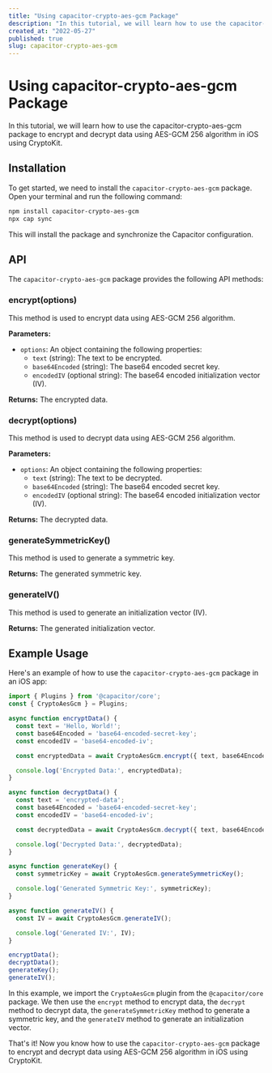 ```yaml
---
title: "Using capacitor-crypto-aes-gcm Package"
description: "In this tutorial, we will learn how to use the capacitor-crypto-aes-gcm package to encrypt and decrypt data using AES-GCM 256 algorithm in iOS using CryptoKit."
created_at: "2022-05-27"
published: true
slug: capacitor-crypto-aes-gcm
---
```


# Using capacitor-crypto-aes-gcm Package

In this tutorial, we will learn how to use the capacitor-crypto-aes-gcm package to encrypt and decrypt data using AES-GCM 256 algorithm in iOS using CryptoKit.

## Installation

To get started, we need to install the `capacitor-crypto-aes-gcm` package. Open your terminal and run the following command:

```bash
npm install capacitor-crypto-aes-gcm
npx cap sync
```

This will install the package and synchronize the Capacitor configuration.

## API

The `capacitor-crypto-aes-gcm` package provides the following API methods:

### encrypt(options)

This method is used to encrypt data using AES-GCM 256 algorithm.

**Parameters:**

- `options`: An object containing the following properties:
  - `text` (string): The text to be encrypted.
  - `base64Encoded` (string): The base64 encoded secret key.
  - `encodedIV` (optional string): The base64 encoded initialization vector (IV).

**Returns:** The encrypted data.

### decrypt(options)

This method is used to decrypt data using AES-GCM 256 algorithm.

**Parameters:**

- `options`: An object containing the following properties:
  - `text` (string): The text to be decrypted.
  - `base64Encoded` (string): The base64 encoded secret key.
  - `encodedIV` (optional string): The base64 encoded initialization vector (IV).

**Returns:** The decrypted data.

### generateSymmetricKey()

This method is used to generate a symmetric key.

**Returns:** The generated symmetric key.

### generateIV()

This method is used to generate an initialization vector (IV).

**Returns:** The generated initialization vector.

## Example Usage

Here's an example of how to use the `capacitor-crypto-aes-gcm` package in an iOS app:

```typescript
import { Plugins } from '@capacitor/core';
const { CryptoAesGcm } = Plugins;

async function encryptData() {
  const text = 'Hello, World!';
  const base64Encoded = 'base64-encoded-secret-key';
  const encodedIV = 'base64-encoded-iv';

  const encryptedData = await CryptoAesGcm.encrypt({ text, base64Encoded, encodedIV });

  console.log('Encrypted Data:', encryptedData);
}

async function decryptData() {
  const text = 'encrypted-data';
  const base64Encoded = 'base64-encoded-secret-key';
  const encodedIV = 'base64-encoded-iv';

  const decryptedData = await CryptoAesGcm.decrypt({ text, base64Encoded, encodedIV });

  console.log('Decrypted Data:', decryptedData);
}

async function generateKey() {
  const symmetricKey = await CryptoAesGcm.generateSymmetricKey();

  console.log('Generated Symmetric Key:', symmetricKey);
}

async function generateIV() {
  const IV = await CryptoAesGcm.generateIV();

  console.log('Generated IV:', IV);
}

encryptData();
decryptData();
generateKey();
generateIV();
```

In this example, we import the `CryptoAesGcm` plugin from the `@capacitor/core` package. We then use the `encrypt` method to encrypt data, the `decrypt` method to decrypt data, the `generateSymmetricKey` method to generate a symmetric key, and the `generateIV` method to generate an initialization vector.

That's it! Now you know how to use the `capacitor-crypto-aes-gcm` package to encrypt and decrypt data using AES-GCM 256 algorithm in iOS using CryptoKit.

